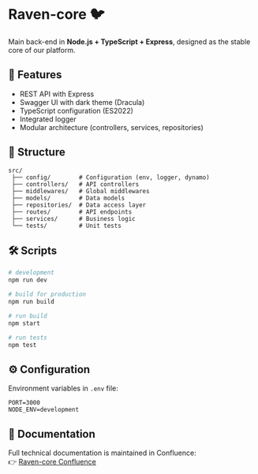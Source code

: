 # Raven-core 🐦

Main back-end in **Node.js + TypeScript + Express**, designed as the stable core of our platform.

## 🚀 Features
- REST API with Express
- Swagger UI with dark theme (Dracula)
- TypeScript configuration (ES2022)
- Integrated logger
- Modular architecture (controllers, services, repositories)

## 📂 Structure
```
src/
 ├── config/        # Configuration (env, logger, dynamo)
 ├── controllers/   # API controllers
 ├── middlewares/   # Global middlewares
 ├── models/        # Data models
 ├── repositories/  # Data access layer
 ├── routes/        # API endpoints
 ├── services/      # Business logic
 └── tests/         # Unit tests
```

## 🛠️ Scripts
```bash
# development
npm run dev

# build for production
npm run build

# run build
npm start

# run tests
npm test
```

## ⚙️ Configuration
Environment variables in `.env` file:
```env
PORT=3000
NODE_ENV=development
```

## 📖 Documentation
Full technical documentation is maintained in Confluence:  
👉 [Raven-core Confluence](https://bonellipersonal.atlassian.net/wiki/pages/resumedraft.action?draftId=163959)

